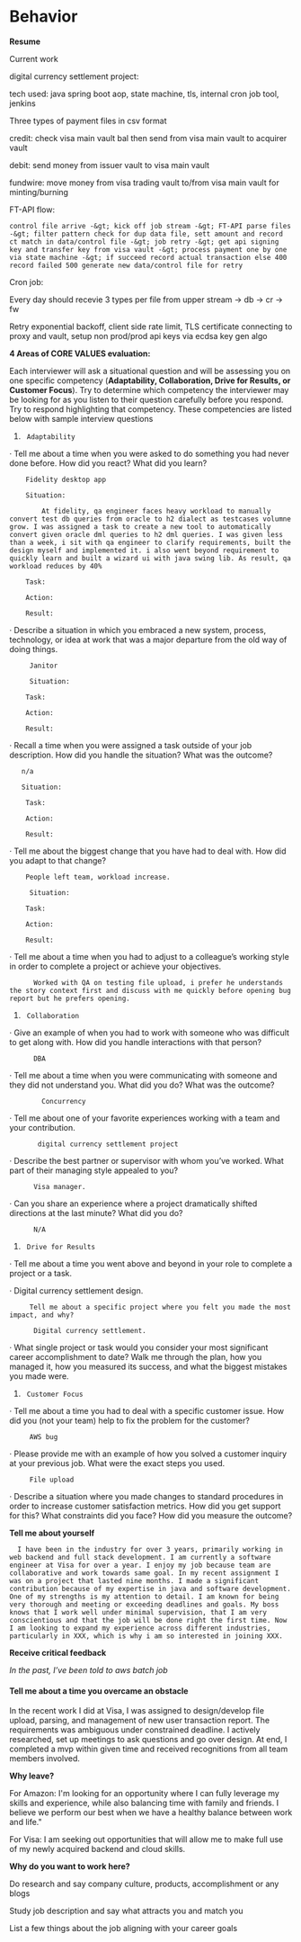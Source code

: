 # Behavior

**Resume**

Current work

digital currency settlement project: 

tech used: java spring boot aop, state machine, tls, internal cron job tool, jenkins

Three types of payment files in csv format

credit: check visa main vault bal then send from visa main vault to acquirer vault 

debit: send money from issuer vault to visa main vault

fundwire: move money from visa trading vault to/from visa main vault for minting/burning

FT-API flow:

    control file arrive -&gt; kick off job stream -&gt; FT-API parse files -&gt; filter pattern check for dup data file, sett amount and record ct match in data/control file -&gt; job retry -&gt; get api signing key and transfer key from visa vault -&gt; process payment one by one via state machine -&gt; if succeed record actual transaction else 400 record failed 500 generate new data/control file for retry

Cron job:

Every day should recevie 3 types per file from upper stream -&gt; db -&gt; cr -&gt; fw

Retry exponential backoff, client side rate limit, TLS certificate connecting to proxy and vault, setup non prod/prod api keys via ecdsa key gen algo



**4 Areas of CORE VALUES evaluation:**

Each interviewer will ask a situational question and will be assessing you on one specific competency \(**Adaptability, Collaboration, Drive for Results, or Customer Focus**\). Try to determine which competency the interviewer may be looking for as you listen to their question carefully before you respond. Try to respond highlighting that competency. These competencies are listed below with sample interview questions

1.      Adaptability

·         Tell me about a time when you were asked to do something you had never done before. How did you react? What did you learn?

        Fidelity desktop app

        Situation:

            At fidelity, qa engineer faces heavy workload to manually convert test db queries from oracle to h2 dialect as testcases volumne grow. I was assigned a task to create a new tool to automatically convert given oracle dml queries to h2 dml queries. I was given less than a week, i sit with qa engineer to clarify requirements, built the design myself and implemented it. i also went beyond requirement to quickly learn and built a wizard ui with java swing lib. As result, qa workload reduces by 40%

        Task:

        Action:

        Result:

·         Describe a situation in which you embraced a new system, process, technology, or idea at work that was a major departure from the old way of doing things.

         Janitor 

         Situation:

        Task:

        Action:

        Result:

·         Recall a time when you were assigned a task outside of your job description. How did you handle the situation? What was the outcome?

       n/a

       Situation:

        Task:

        Action:

        Result:

·         Tell me about the biggest change that you have had to deal with. How did you adapt to that change?

        People left team, workload increase.

         Situation:

        Task:

        Action:

        Result:

·         Tell me about a time when you had to adjust to a colleague’s working style in order to complete a project or achieve your objectives.

          Worked with QA on testing file upload, i prefer he understands the story context first and discuss with me quickly before opening bug report but he prefers opening.

1.      Collaboration

·         Give an example of when you had to work with someone who was difficult to get along with. How did you handle interactions with that person?

          DBA

·         Tell me about a time when you were communicating with someone and they did not understand you. What did you do? What was the outcome?

            Concurrency

·         Tell me about one of your favorite experiences working with a team and your contribution.

           digital currency settlement project

·         Describe the best partner or supervisor with whom you’ve worked. What part of their managing style appealed to you?

          Visa manager.

·         Can you share an experience where a project dramatically shifted directions at the last minute? What did you do?

          N/A

1.      Drive for Results

·         Tell me about a time you went above and beyond in your role to complete a project or a task.

·        Digital currency settlement design. 

         Tell me about a specific project where you felt you made the most impact, and why?

          Digital currency settlement.

·         What single project or task would you consider your most significant career accomplishment to date? Walk me through the plan, how you managed it, how you measured its success, and what the biggest mistakes you made were.

1.      Customer Focus

·         Tell me about a time you had to deal with a specific customer issue. How did you \(not your team\) help to fix the problem for the customer?

         AWS bug

·         Please provide me with an example of how you solved a customer inquiry at your previous job. What were the exact steps you used.

         File upload

·         Describe a situation where you made changes to standard procedures in order to increase customer satisfaction metrics. How did you get support for this? What constraints did you face? How did you measure the outcome?



**Tell me about yourself**

      I have been in the industry for over 3 years, primarily working in web backend and full stack development. I am currently a software engineer at Visa for over a year. I enjoy my job because team are collaborative and work towards same goal. In my recent assignment I was on a project that lasted nine months. I made a significant contribution because of my expertise in java and software development. One of my strengths is my attention to detail. I am known for being very thorough and meeting or exceeding deadlines and goals. My boss knows that I work well under minimal supervision, that I am very conscientious and that the job will be done right the first time. Now I am looking to expand my experience across different industries, particularly in XXX, which is why i am so interested in joining XXX. 



**Receive critical feedback**

 _In the past, I’ve been told to aws batch job_

#### Tell me about a time you overcame an obstacle

In the recent work I did at Visa, I was assigned to design/develop file upload, parsing, and management of new user transaction report. The requirements was ambiguous under constrained deadline. I actively researched, set up meetings to ask questions and go over design. At end, I completed a mvp within given time and received recognitions from all team members involved.

**Why leave?**

For Amazon: I'm looking for an opportunity where I can fully leverage my skills and experience, while also balancing time with family and friends. I believe we perform our best when we have a healthy balance between work and life."

For Visa: I am seeking out opportunities that will allow me to make full use of my newly acquired backend and cloud skills.

 

**Why do you want to work here?**

Do research and say company culture, products, accomplishment or any blogs

Study job description and say what attracts you and match you

List a few things about the job aligning with your career goals

